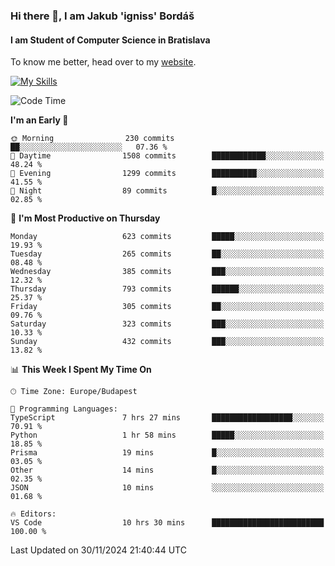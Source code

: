 ### Hi there 👋, I am Jakub 'igniss' Bordáš

#### I am Student of Computer Science in Bratislava
To know me better, head over to my [website](https://bordas.sk).

[![My Skills](https://skillicons.dev/icons?i=js,html,css,figma,svelte,java,kotlin,python,postgresql,typescript,nest,nodejs)](https://bordas.sk)


<!--START_SECTION:waka-->
![Code Time](http://img.shields.io/badge/Code%20Time-1%2C603%20hrs%2028%20mins-blue)

**I'm an Early 🐤** 

```text
🌞 Morning                230 commits         ██░░░░░░░░░░░░░░░░░░░░░░░   07.36 % 
🌆 Daytime                1508 commits        ████████████░░░░░░░░░░░░░   48.24 % 
🌃 Evening                1299 commits        ██████████░░░░░░░░░░░░░░░   41.55 % 
🌙 Night                  89 commits          █░░░░░░░░░░░░░░░░░░░░░░░░   02.85 % 
```
📅 **I'm Most Productive on Thursday** 

```text
Monday                   623 commits         █████░░░░░░░░░░░░░░░░░░░░   19.93 % 
Tuesday                  265 commits         ██░░░░░░░░░░░░░░░░░░░░░░░   08.48 % 
Wednesday                385 commits         ███░░░░░░░░░░░░░░░░░░░░░░   12.32 % 
Thursday                 793 commits         ██████░░░░░░░░░░░░░░░░░░░   25.37 % 
Friday                   305 commits         ██░░░░░░░░░░░░░░░░░░░░░░░   09.76 % 
Saturday                 323 commits         ███░░░░░░░░░░░░░░░░░░░░░░   10.33 % 
Sunday                   432 commits         ███░░░░░░░░░░░░░░░░░░░░░░   13.82 % 
```


📊 **This Week I Spent My Time On** 

```text
🕑︎ Time Zone: Europe/Budapest

💬 Programming Languages: 
TypeScript               7 hrs 27 mins       ██████████████████░░░░░░░   70.91 % 
Python                   1 hr 58 mins        █████░░░░░░░░░░░░░░░░░░░░   18.85 % 
Prisma                   19 mins             █░░░░░░░░░░░░░░░░░░░░░░░░   03.05 % 
Other                    14 mins             █░░░░░░░░░░░░░░░░░░░░░░░░   02.35 % 
JSON                     10 mins             ░░░░░░░░░░░░░░░░░░░░░░░░░   01.68 % 

🔥 Editors: 
VS Code                  10 hrs 30 mins      █████████████████████████   100.00 % 
```


 Last Updated on 30/11/2024 21:40:44 UTC
<!--END_SECTION:waka-->
